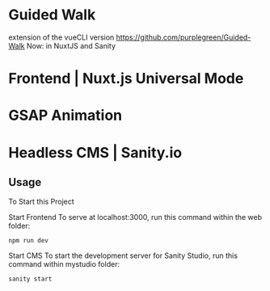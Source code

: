 # Guided Walk

extension of the vueCLI version
https://github.com/purplegreen/Guided-Walk
Now: in NuxtJS and Sanity

# Frontend | Nuxt.js Universal Mode

# GSAP Animation

# Headless CMS | Sanity.io

## Usage

To Start this Project

Start Frontend
To serve at localhost:3000, run this command within the web folder:

```
npm run dev

```

Start CMS
To start the development server for Sanity Studio, run this command within mystudio folder:

```
sanity start

```
